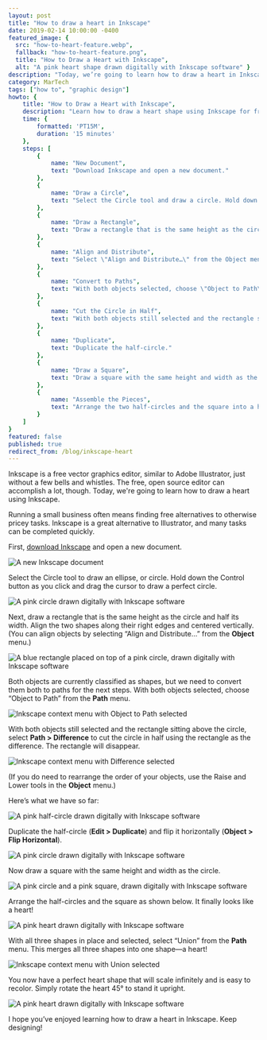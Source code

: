 ```yaml
---
layout: post
title: "How to draw a heart in Inkscape"
date: 2019-02-14 10:00:00 -0400
featured_image: {
  src: "how-to-heart-feature.webp",
  fallback: "how-to-heart-feature.png",
  title: "How to Draw a Heart with Inkscape",
  alt: "A pink heart shape drawn digitally with Inkscape software" }
description: "Today, we’re going to learn how to draw a heart in Inkscape. Inkscape is a free vector graphics editor, similar to Adobe Illustrator."
category: MarTech
tags: ["how to", "graphic design"]
howto: {
	title: "How to Draw a Heart with Inkscape",
	description: "Learn how to draw a heart shape using Inkscape for free.",
	time: {
		formatted: 'PT15M',
		duration: '15 minutes'
	},
	steps: [
		{
			name: "New Document",
			text: "Download Inkscape and open a new document."
		},
		{
			name: "Draw a Circle",
			text: "Select the Circle tool and draw a circle. Hold down the Control button as you click and drag the cursor to draw a perfect circle."
		},
		{
			name: "Draw a Rectangle",
			text: "Draw a rectangle that is the same height as the circle and half its width."
		},
		{
			name: "Align and Distribute",
			text: "Select \"Align and Distribute…\" from the Object menu. Align the two shapes along their right edges and centered vertically."
		},
		{
			name: "Convert to Paths",
			text: "With both objects selected, choose \"Object to Path\" from the Path menu."
		},
		{
			name: "Cut the Circle in Half",
			text: "With both objects still selected and the rectangle sitting above the circle, select \"Path\" > \"Difference\" to cut the circle in half."
		},
		{
			name: "Duplicate",
			text: "Duplicate the half-circle."
		},
		{
			name: "Draw a Square",
			text: "Draw a square with the same height and width as the circle."
		},
		{
			name: "Assemble the Pieces",
			text: "Arrange the two half-circles and the square into a heart shape and select \"Union\" from the Path menu."
		}
	]
}
featured: false
published: true
redirect_from: /blog/inkscape-heart
---
```


Inkscape is a free vector graphics editor, similar to Adobe Illustrator, just without a few bells and whistles. The free, open source editor can accomplish a lot, though. Today, we're going to learn how to draw a heart using Inkscape.

Running a small business often means finding free alternatives to otherwise pricey tasks. Inkscape is a great alternative to Illustrator, and many tasks can be completed quickly.

First, <a aria-label="download Inkscape (opens in a new tab)" href="https://inkscape.org/release/" target="_blank" rel="noreferrer noopener">download Inkscape</a> and open a new document.

<picture class="block md:mx-12 xl:mx-0">
	<source type="image/webp" srcset="/assets/img/martech/how-to-heart-1.webp" >
	<img src="/assets/img/martech/how-to-heart-1.png" class="shadow" alt="A new Inkscape document" />
</picture>

Select the Circle tool to draw an ellipse, or circle. Hold down the Control button as you click and drag the cursor to draw a perfect circle.

<picture class="block md:mx-12 xl:mx-0">
	<source type="image/webp" srcset="/assets/img/martech/how-to-heart-2.webp" >
	<img src="/assets/img/martech/how-to-heart-2.png" class="shadow" alt="A pink circle drawn digitally with Inkscape software" />
</picture>

Next, draw a rectangle that is the same height as the circle and half its width. Align the two shapes along their right edges and centered vertically. (You can align objects by selecting “Align and Distribute…” from the **Object** menu.)

<picture class="block md:mx-12 xl:mx-0">
	<source type="image/webp" srcset="/assets/img/martech/how-to-heart-3.webp" >
	<img src="/assets/img/martech/how-to-heart-3.png" class="shadow" alt="A blue rectangle placed on top of a pink circle, drawn digitally with Inkscape software" />
</picture>

Both objects are currently classified as shapes, but we need to convert them both to paths for the next steps. With both objects selected, choose “Object to Path” from the **Path** menu.

<picture class="block md:mx-12 xl:mx-0">
	<source type="image/webp" srcset="/assets/img/martech/how-to-heart-4.webp" >
	<img src="/assets/img/martech/how-to-heart-4.png" class="shadow" alt="Inkscape context menu with Object to Path selected" />
</picture>

With both objects still selected and the rectangle sitting above the circle, select **Path > Difference** to cut the circle in half using the rectangle as the difference. The rectangle will disappear.

<picture class="block md:mx-12 xl:mx-0">
	<source type="image/webp" srcset="/assets/img/martech/how-to-heart-5.webp" >
	<img src="/assets/img/martech/how-to-heart-5.png" class="shadow" alt="Inkscape context menu with Difference selected" />
</picture>

(If you do need to rearrange the order of your objects, use the Raise and Lower tools in the **Object** menu.)

Here’s what we have so far:

<picture class="block md:mx-12 xl:mx-0">
	<source type="image/webp" srcset="/assets/img/martech/how-to-heart-6.webp" >
	<img src="/assets/img/martech/how-to-heart-6.png" class="shadow" alt="A pink half-circle drawn digitally with Inkscape software" />
</picture>

Duplicate the half-circle (**Edit > Duplicate**) and flip it horizontally (**Object > Flip Horizontal**).

<picture class="block md:mx-12 xl:mx-0">
	<source type="image/webp" srcset="/assets/img/martech/how-to-heart-7.webp" >
	<img src="/assets/img/martech/how-to-heart-7.png" class="shadow" alt="A pink circle drawn digitally with Inkscape software" />
</picture>

Now draw a square with the same height and width as the circle.

<picture class="block md:mx-12 xl:mx-0">
	<source type="image/webp" srcset="/assets/img/martech/how-to-heart-8.webp" >
	<img src="/assets/img/martech/how-to-heart-8.png" class="shadow" alt="A pink circle and a pink square, drawn digitally with Inkscape software" />
</picture>

Arrange the half-circles and the square as shown below. It finally looks like a heart!

<picture class="block md:mx-12 xl:mx-0">
	<source type="image/webp" srcset="/assets/img/martech/how-to-heart-9.webp" >
	<img src="/assets/img/martech/how-to-heart-9.png" class="shadow" alt="A pink heart drawn digitally with Inkscape software" />
</picture>

With all three shapes in place and selected, select “Union” from the **Path** menu. This merges all three shapes into one shape&mdash;a heart!

<picture class="block md:mx-12 xl:mx-0">
	<source type="image/webp" srcset="/assets/img/martech/how-to-heart-10.webp" >
	<img src="/assets/img/martech/how-to-heart-10.png" class="shadow" alt="Inkscape context menu with Union selected" />
</picture>

You now have a perfect heart shape that will scale infinitely and is easy to recolor. Simply rotate the heart 45&deg; to stand it upright.

<picture class="block md:mx-12 xl:mx-0">
	<source type="image/webp" srcset="/assets/img/martech/how-to-heart-11.webp" >
	<img src="/assets/img/martech/how-to-heart-11.png" class="shadow" alt="A pink heart drawn digitally with Inkscape software" />
</picture>

I hope you’ve enjoyed learning how to draw a heart in Inkscape. Keep designing!